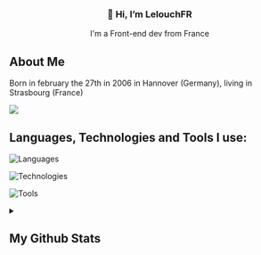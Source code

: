 <h3 align="center">👋 Hi, I’m LelouchFR</h3>
<p align="center">I'm a Front-end dev from France</p>

## About Me
<p>Born in february the 27th in 2006 in Hannover (Germany), living in Strasbourg (France)<p>

![](https://komarev.com/ghpvc/?username=LelouchFR&label=visitors)

## Languages, Technologies and Tools I use:

![Languages](https://go-skill-icons.vercel.app/api/icons?i=wasm,ts,js,html,css,scss,go,rust,py,php,mysql)

![Technologies](https://go-skill-icons.vercel.app/api/icons?i=react,vue,firebase,yew,threejs,nodejs)

![Tools](https://go-skill-icons.vercel.app/api/icons?i=arch,neovim,i3,kde,git,github,figma,netlify,vercel,npm,vite,discord)

<details>
    <summary><h2>My Github Stats</h2></summary>
    <figure>
        <img src="https://github-readme-stats.vercel.app/api?username=lelouchfr&theme=dracula" />
        <img src="https://github-readme-stats.vercel.app/api/top-langs/?username=lelouchfr&langs_count=8&layout=compact&theme=dracula" />
    </figure>
</details>
